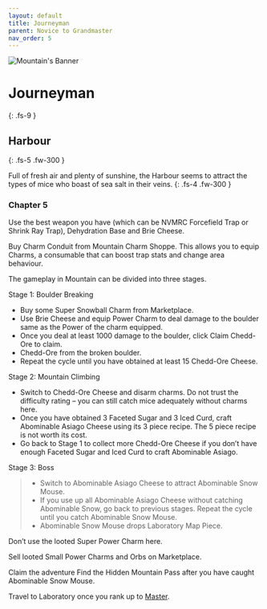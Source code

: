 ```yaml
---
layout: default
title: Journeyman
parent: Novice to Grandmaster
nav_order: 5
---
```


 <img src="https://www.mousehuntgame.com/images/environments/7fb74d6bb5148169a41e9e999f8d72ee.jpg" alt="Mountain's Banner"> 

# Journeyman
{: .fs-9 }

## Harbour
{: .fs-5 .fw-300 }

Full of fresh air and plenty of sunshine, the Harbour seems to attract the types of mice who boast of sea salt in their veins.
{: .fs-4 .fw-300 }

### Chapter 5

Use the best weapon you have (which can be NVMRC Forcefield Trap or Shrink Ray Trap), Dehydration Base and Brie Cheese.

Buy Charm Conduit from Mountain Charm Shoppe. This allows you to equip Charms, a consumable that can boost trap stats and change area behaviour.

The gameplay in Mountain can be divided into three stages.

Stage 1: Boulder Breaking
    <ul>
    <li>Buy some Super Snowball Charm from Marketplace.</li>
    <li>Use Brie Cheese and equip Power Charm to deal damage to the boulder same as the Power of the charm equipped.</li>
    <li>Once you deal at least 1000 damage to the boulder, click Claim Chedd-Ore to claim.</li> <li>Chedd-Ore from the broken boulder.</li>
    <li>Repeat the cycle until you have obtained at least 15 Chedd-Ore Cheese.</li>
    </ul>
Stage 2: Mountain Climbing
    <ul>
    <li>Switch to Chedd-Ore Cheese and disarm charms. Do not trust the difficulty rating – you can still catch mice adequately without charms here.</li>
    <li>Once you have obtained 3 Faceted Sugar and 3 Iced Curd, craft Abominable Asiago Cheese using its 3 piece recipe. The 5 piece recipe is not worth its cost.</li>
    <li>Go back to Stage 1 to collect more Chedd-Ore Cheese if you don’t have enough Faceted Sugar and Iced Curd to craft Abominable Asiago.</li>
    </ul>
Stage 3: Boss
    <blockquote><ul>
    <li>Switch to Abominable Asiago Cheese to attract Abominable Snow Mouse.</li>
    <li>If you use up all Abominable Asiago Cheese without catching Abominable Snow, go back to previous stages. Repeat the cycle until you catch Abominable Snow Mouse.</li>
    <li>Abominable Snow Mouse drops Laboratory Map Piece.</li>
    </ul></blockquote>

Don’t use the looted Super Power Charm here.

Sell looted Small Power Charms and Orbs on Marketplace.

Claim the adventure Find the Hidden Mountain Pass after you have caught Abominable Snow Mouse.

Travel to Laboratory once you rank up to [Master](https://kuhmann.github.io/mhbasics/docs/NtGM/Master).